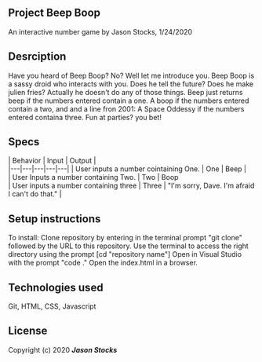 ## Project Beep Boop ##
An interactive number game
by Jason Stocks, 1/24/2020
## Desrciption ##
Have you heard of Beep Boop? No? Well let me introduce you. 
Beep Boop is a sassy droid who interacts with you. Does he tell the future? Does he make julien fries? Actually he doesn't do any of those things. Beep just returns beep if the numbers entered contain a one. A boop if the numbers entered contain a two, and and a line fron 2001: A Space Oddessy if the numbers entered containa three. Fun at parties? you bet!

## Specs ##
| Behavior  | Input  | Output  |  
|---|---|---|---|---|
| User inputs a number cointaining One.  | One  |  Beep |   
| User Inputs a number containing Two.  | Two  | Boop   
| User inputs a number containing three  |  Three |  "I'm sorry, Dave. I'm afraid I can't do that." |  

## Setup instructions ##
To install:
 Clone repository by entering in the terminal prompt "git clone" followed by the URL to this repository. Use the terminal to access the right directory using the prompt [cd "repository name"]
 Open in Visual Studio with the prompt "code ."
 Open the index.html in a browser.

 ## Technologies used ##
 Git, HTML, CSS, Javascript

 ## License ##

 Copyright (c) 2020 **_Jason Stocks_**




